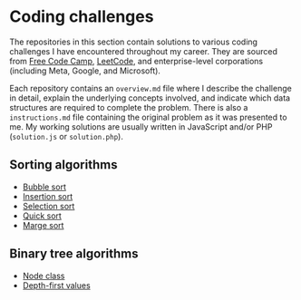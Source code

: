 # Coding challenges

The repositories in this section contain solutions to various coding challenges I have encountered throughout my career. They are sourced from [Free Code Camp](https://freecodecamp.org), [LeetCode](https://leetcode.com/problemset/), and enterprise-level corporations (including Meta, Google, and Microsoft).

Each repository contains an `overview.md` file where I describe the challenge in detail, explain the underlying concepts involved, and indicate which data structures are required to complete the problem. There is also a `instructions.md` file containing the original problem as it was presented to me. My working solutions are usually written in JavaScript and/or PHP (`solution.js` or `solution.php`).

## Sorting algorithms

- [Bubble sort](https://github.com/clements-steven/coding-challenges/tree/master/bubble-sort)
- [Insertion sort](https://github.com/clements-steven/coding-challenges/tree/master/insertion-sort)
- [Selection sort](https://github.com/clements-steven/coding-challenges/tree/master/selection-sort)
- [Quick sort](https://github.com/clements-steven/coding-challenges/tree/master/quick-sort)
- [Marge sort](https://github.com/clements-steven/coding-challenges/tree/master/merge-sort)

## Binary tree algorithms

- [Node class](https://github.com/clements-steven/coding-challenges/tree/master/node-class)
- [Depth-first values](https://github.com/clements-steven/coding-challenges/tree/master/depth-first-values)
